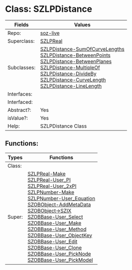 
# Class:	SZLPDistance

| Fields | Values |
| --------- | --------- |
| Repo: | [soz-live](/repos/soz-live.html) |
| Superclass: | [SZLPReal](SZLPReal.html) |
| Subclasses: | [SZLPDistance-SumOfCurveLengths](SZLPDistance-SumOfCurveLengths.html) <br> [SZLPDistance-BetweenPoints](SZLPDistance-BetweenPoints.html) <br> [SZLPDistance-BetweenPlanes](SZLPDistance-BetweenPlanes.html) <br> [SZLPDistance-MultipleOf](SZLPDistance-MultipleOf.html) <br> [SZLPDistance-DivideBy](SZLPDistance-DivideBy.html) <br> [SZLPDistance-CurveLength](SZLPDistance-CurveLength.html) <br> [SZLPDistance-LineLength](SZLPDistance-LineLength.html) |
| Interfaces: |  |
| Interfaced: |  |
| Abstract?: | Yes |
| isValue?: | Yes |
| Help: | SZLPDistance Class |


## Functions:

| Types | Functions |
| --------- | --------- |
| Class: |  |
| Super: | [SZLPReal-Make](SZLPReal.html) <br> [SZLPReal-User_PI](SZLPReal.html) <br> [SZLPReal-User_2xPI](SZLPReal.html) <br> [SZLPNumber-Make](SZLPNumber.html) <br> [SZLPNumber-User_Equation](SZLPNumber.html) <br> [SZOBObject-AddMetaData](SZOBObject.html) <br> [SZOBObject->SZIX](SZOBObject.html) <br> [SZOBBase-User_Select](SZOBBase.html) <br> [SZOBBase-User_Make](SZOBBase.html) <br> [SZOBBase-User_Method](SZOBBase.html) <br> [SZOBBase-User_ObjectKey](SZOBBase.html) <br> [SZOBBase-User_Edit](SZOBBase.html) <br> [SZOBBase-User_Clone](SZOBBase.html) <br> [SZOBBase-User_PickNode](SZOBBase.html) <br> [SZOBBase-User_PickModel](SZOBBase.html) |


